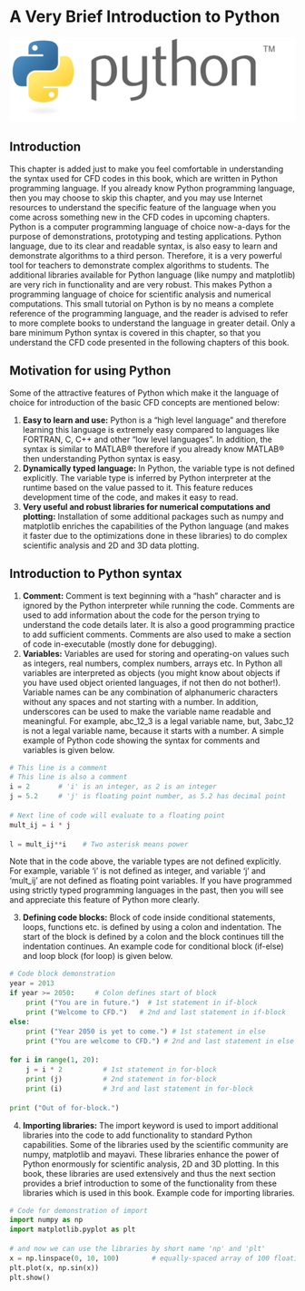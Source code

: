# A Very Brief Introduction to Python
![Python Logo](python-logo.svg)
## Introduction
This chapter is added just to make you feel comfortable in understanding the syntax used for CFD codes in this book, which are written in Python programming language. If you already know Python programming language, then you may choose to skip this chapter, and you may use Internet resources to understand the specific feature of the language when you come across something new in the CFD codes in upcoming chapters. Python is a computer programming language of choice now-a-days for the purpose of demonstrations, prototyping and testing applications. Python language, due to its clear and readable syntax, is also easy to learn and demonstrate algorithms to a third person. Therefore, it is a very powerful tool for teachers to demonstrate complex algorithms to students. The additional libraries available for Python language (like numpy and matplotlib) are very rich in functionality and are very robust. This makes Python a programming language of choice for scientific analysis and numerical computations. This small tutorial on Python is by no means a complete reference of the programming language, and the reader is advised to refer to more complete books to understand the language in greater detail. Only a bare minimum Python syntax is covered in this chapter, so that you understand the CFD code presented in the following chapters of this book.

## Motivation for using Python
Some of the attractive features of Python which make it the language of choice for introduction of the basic CFD concepts are mentioned below:
1. **Easy to learn and use:** Python is a “high level language” and therefore learning this language is extremely easy compared to languages like FORTRAN, C, C++ and other “low level languages”. In addition, the syntax is similar to MATLAB® therefore if you already know MATLAB® then understanding Python syntax is easy.
2. **Dynamically typed language:** In Python, the variable type is not defined explicitly. The variable type is inferred by Python interpreter at the runtime based on the value passed to it. This feature reduces development time of the code, and makes it easy to read.
3. **Very useful and robust libraries for numerical computations and plotting:** Installation of some additional packages such as numpy and matplotlib enriches the capabilities of the Python language (and makes it faster due to the optimizations done in these libraries) to do complex scientific analysis and 2D and 3D data plotting.

## Introduction to Python syntax
1. **Comment:** Comment is text beginning with a “hash” character and is ignored by the Python interpreter while running the code. Comments are used to add information about the code for the person trying to understand the code details later. It is also a good programming practice to add sufficient comments. Comments are also used to make a section of code in-executable (mostly done for debugging).
2. **Variables:** Variables are used for storing and operating-on values such as integers, real numbers, complex numbers, arrays etc. In Python all variables are interpreted as objects (you might know about objects if you have used object oriented languages, if not then do not bother!). Variable names can be any combination of alphanumeric characters without any spaces and not starting with a number. In addition, underscores can be used to make the variable name readable and meaningful. For example, abc_12_3 is a legal variable name, but, 3abc_12 is not a legal variable name, because it starts with a number. A simple example of Python code showing the syntax for comments and variables is given below.

```python
# This line is a comment
# This line is also a comment
i = 2       # 'i' is an integer, as 2 is an integer
j = 5.2     # 'j' is floating point number, as 5.2 has decimal point

# Next line of code will evaluate to a floating point 
mult_ij = i * j

l = mult_ij**i    # Two asterisk means power
```

Note that in the code above, the variable types are not defined explicitly. For example, variable ‘i’ is not defined as integer, and variable ‘j’ and ‘mult_ij’ are not defined as floating point variables. If you have programmed using strictly typed programming languages in the past, then you will see and appreciate this feature of Python more clearly.

3. **Defining code blocks:** Block of code inside conditional statements, loops, functions etc. is defined by using a colon and indentation. The start of the block is defined by a colon and the block continues till the indentation continues. An example code for conditional block (if-else) and loop block (for loop) is given below.

```python
# Code block demonstration
year = 2013
if year >= 2050:     # Colon defines start of block
    print ("You are in future.")  # 1st statement in if-block
    print ("Welcome to CFD.")   # 2nd and last statement in if-block
else:
    print ("Year 2050 is yet to come.") # 1st statement in else
    print ("You are welcome to CFD.") # 2nd and last statement in else

for i in range(1, 20):
    j = i * 2          # 1st statement in for-block
    print (j)          # 2nd statement in for-block
    print (i)          # 3rd and last statement in for-block

print ("Out of for-block.")
```

4. **Importing libraries:** The import keyword is used to import additional libraries into the code to add functionality to standard Python capabilities. Some of the libraries used by the scientific community are numpy, matplotlib and mayavi. These libraries enhance the power of Python enormously for scientific analysis, 2D and 3D plotting. In this book, these libraries are used extensively and thus the next section provides a brief introduction to some of the functionality from these libraries which is used in this book. Example code for importing libraries.

```python
# Code for demonstration of import
import numpy as np
import matplotlib.pyplot as plt

# and now we can use the libraries by short name 'np' and 'plt'
x = np.linspace(0, 10, 100)        # equally-spaced array of 100 floating point numbers [0..10]
plt.plot(x, np.sin(x))
plt.show()
```

